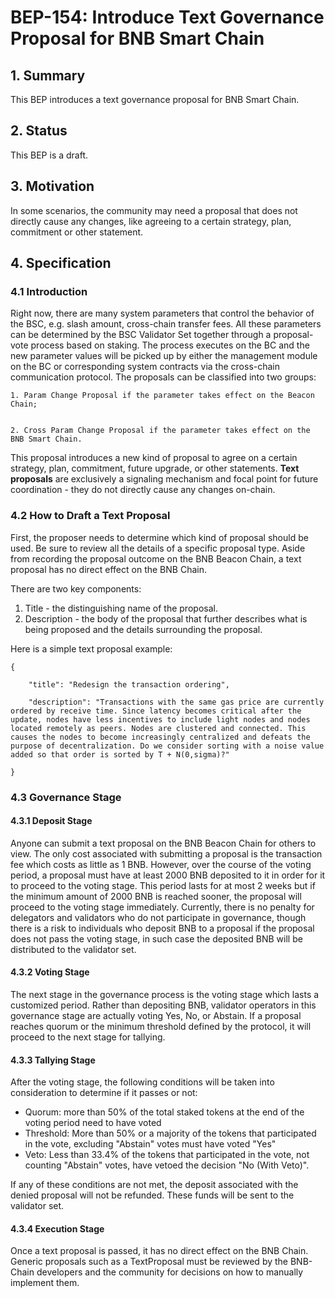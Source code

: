 
# BEP-154: Introduce Text Governance Proposal for BNB Smart Chain


## 1. Summary

This BEP introduces a text governance proposal for BNB Smart Chain. 


## 2. Status

This BEP is a draft.


## 3. Motivation

In some scenarios, the community may need a proposal that does not directly cause any changes, like agreeing to a certain strategy, plan, commitment or other statement.


## 4. Specification


### 4.1 Introduction

Right now, there are many system parameters that control the behavior of the BSC, e.g. slash amount, cross-chain transfer fees. All these parameters can be determined by the BSC Validator Set together through a proposal-vote process based on staking. The process executes on the BC and the new parameter values will be picked up by either the management module on the BC or corresponding system contracts via the cross-chain communication protocol. The proposals can be classified into two groups: 

    1. Param Change Proposal if the parameter takes effect on the Beacon Chain; 


    2. Cross Param Change Proposal if the parameter takes effect on the BNB Smart Chain.


     

This proposal introduces a new kind of proposal to agree on a certain strategy, plan, commitment, future upgrade, or other statements. **Text proposals** are exclusively a signaling mechanism and focal point for future coordination - they do not directly cause any changes on-chain.


### 4.2 How to Draft a Text Proposal 

First, the proposer needs to determine which kind of proposal should be used. Be sure to review all the details of a specific proposal type. Aside from recording the proposal outcome on the BNB Beacon Chain, a text proposal has no direct effect on the BNB Chain. 

There are two key components:



1. Title - the distinguishing name of the proposal.
2. Description - the body of the proposal that further describes what is being proposed and the details surrounding the proposal.

Here is a simple text proposal example:

    {

        "title": "Redesign the transaction ordering",

        "description": "Transactions with the same gas price are currently ordered by receive time. Since latency becomes critical after the update, nodes have less incentives to include light nodes and nodes located remotely as peers. Nodes are clustered and connected. This causes the nodes to become increasingly centralized and defeats the purpose of decentralization. Do we consider sorting with a noise value added so that order is sorted by T + N(0,sigma)?"

    } 


### 4.3 Governance Stage 


#### 4.3.1 Deposit Stage

Anyone can submit a text proposal on the BNB Beacon Chain for others to view. The only cost associated with submitting a proposal is the transaction fee which costs as little as 1 BNB. However, over the course of the voting period, a proposal must have at least 2000 BNB deposited to it in order for it to proceed to the voting stage. This period lasts for at most 2 weeks but if the minimum amount of 2000 BNB is reached sooner, the proposal will proceed to the voting stage immediately. Currently, there is no penalty for delegators and validators who do not participate in governance, though there is a risk to individuals who deposit BNB to a proposal if the proposal does not pass the voting stage, in such case the deposited BNB will be distributed to the validator set.


#### 4.3.2 Voting Stage

The next stage in the governance process is the voting stage which lasts a customized period. Rather than depositing BNB, validator operators in this governance stage are actually voting Yes, No, or Abstain. If a proposal reaches quorum or the minimum threshold defined by the protocol, it will proceed to the next stage for tallying. 


#### 4.3.3 Tallying Stage

After the voting stage, the following conditions will be taken into consideration to determine if it passes or not:



* Quorum: more than 50% of the total staked tokens at the end of the voting period need to have voted
* Threshold: More than 50% or a majority of the tokens that participated in the vote, excluding "Abstain" votes must have voted "Yes"
* Veto: Less than 33.4% of the tokens that participated in the vote, not counting "Abstain" votes, have vetoed the decision "No (With Veto)".

If any of these conditions are not met, the deposit associated with the denied proposal will not be refunded. These funds will be sent to the validator set.


#### 4.3.4 Execution Stage

Once a text proposal is passed, it has no direct effect on the BNB Chain. Generic proposals such as a TextProposal must be reviewed by the BNB-Chain developers and the community for decisions on how to manually implement them.
